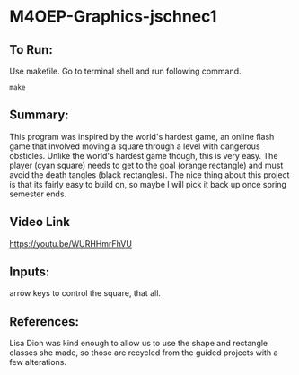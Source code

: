 # M4OEP-Graphics-jschnec1

## To Run:
Use makefile. Go to terminal shell and run following command.

```console 
make
```
## Summary:

This program was inspired by the world's hardest game, an online flash game that involved moving a square through a level with dangerous obsticles. Unlike the world's hardest game though, this is very easy. The player (cyan square) needs to get to the goal (orange rectangle) and must avoid the death tangles (black rectangles). The nice thing about this project is that its fairly easy to build on, so maybe I will pick it back up once spring semester ends. 

## Video Link
https://youtu.be/WURHHmrFhVU  

## Inputs: 
arrow keys to control the square, that all.

## References:
Lisa Dion was kind enough to allow us to use the shape and rectangle classes she made, so those are recycled from the guided projects with a few alterations.
